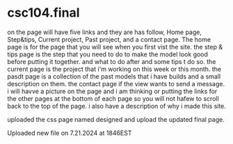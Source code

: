 # csc104.final
on the page will have five links and they are has follow, Home page, Step&tips, Current project, Past project, and a contact page. 
The home page is for the page that you will see when you first vist the site.
the step & tips page is the step that you need to do to make the model look good before putting it together. and what to do after and some tips t do so.
the current page is the project that i'm working on this week or this month.
the pasdt page is a collection of the past models that i have builds and a small description on them.
the contact page if the view wants to send a message.
i will havve a picture on the page and i am thinking or putting the links for the other pages at the bottom of each page so you will not hafew to scroll back to the top of the page.
i also have a description of why i made this site.

uploaded the css page named designed and upload the updated final page. 

Uploaded new file on 7.21.2024 at 1846EST
